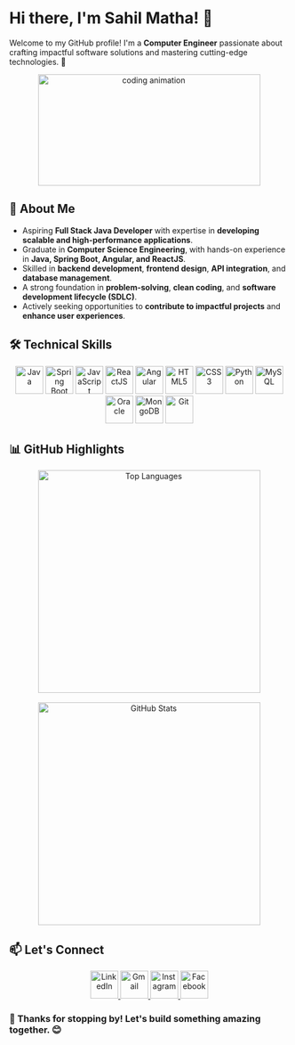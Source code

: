 # Hi there, I'm Sahil Matha! 👋

Welcome to my GitHub profile! I'm a **Computer Engineer** passionate about crafting impactful software solutions and mastering cutting-edge technologies. 🚀  


<div align="center">
  <img src="https://media.giphy.com/media/L1R1tvI9svkIWwpVYr/giphy.gif" width="400" height="200" alt="coding animation">
</div>


## 🚀 About Me
- Aspiring **Full Stack Java Developer** with expertise in **developing scalable and high-performance applications**.
- Graduate in **Computer Science Engineering**, with hands-on experience in **Java, Spring Boot, Angular, and ReactJS**.
- Skilled in **backend development**, **frontend design**, **API integration**, and **database management**.
- A strong foundation in **problem-solving**, **clean coding**, and **software development lifecycle (SDLC)**.
- Actively seeking opportunities to **contribute to impactful projects** and **enhance user experiences**.


## 🛠️ Technical Skills

<div align="center">
  <img src="https://cdn.jsdelivr.net/gh/devicons/devicon/icons/java/java-original.svg" title="Java" width="50" height="50"/>
  <img src="https://cdn.jsdelivr.net/gh/devicons/devicon/icons/spring/spring-original.svg" title="Spring Boot" width="50" height="50"/>
  <img src="https://cdn.jsdelivr.net/gh/devicons/devicon/icons/javascript/javascript-original.svg" title="JavaScript" width="50" height="50"/>
  <img src="https://cdn.jsdelivr.net/gh/devicons/devicon/icons/react/react-original.svg" title="ReactJS" width="50" height="50"/>
  <img src="https://cdn.jsdelivr.net/gh/devicons/devicon/icons/angularjs/angularjs-original.svg" title="Angular" width="50" height="50"/>
  <img src="https://cdn.jsdelivr.net/gh/devicons/devicon/icons/html5/html5-original.svg" title="HTML5" width="50" height="50"/>
  <img src="https://cdn.jsdelivr.net/gh/devicons/devicon/icons/css3/css3-original.svg" title="CSS3" width="50" height="50"/>
  <img src="https://cdn.jsdelivr.net/gh/devicons/devicon/icons/python/python-original.svg" title="Python" width="50" height="50"/>
  <img src="https://cdn.jsdelivr.net/gh/devicons/devicon/icons/mysql/mysql-original.svg" title="MySQL" width="50" height="50"/>
  <img src="https://cdn.jsdelivr.net/gh/devicons/devicon/icons/oracle/oracle-original.svg" title="Oracle" width="50" height="50"/>
  <img src="https://cdn.jsdelivr.net/gh/devicons/devicon/icons/mongodb/mongodb-original.svg" title="MongoDB" width="50" height="50"/>
  <img src="https://cdn.jsdelivr.net/gh/devicons/devicon/icons/git/git-original.svg" title="Git" width="50" height="50"/>
</div>


## 📊 GitHub Highlights

<p align="center">
  <img src="https://github-readme-stats.vercel.app/api/top-langs?username=sahilmatha19&show_icons=true&layout=compact&theme=dracula" alt="Top Languages" width="400">
  <br><br>
  <img src="https://github-readme-stats.vercel.app/api?username=sahilmatha19&show_icons=true&theme=dracula" alt="GitHub Stats" width="400">
</p>


## 📫 Let's Connect  

<div align="center">
  <a href="https://linkedin.com/in/sahilmatha" target="_blank">
    <img src="https://cdn.jsdelivr.net/gh/devicons/devicon/icons/linkedin/linkedin-original.svg" title="LinkedIn" width="50" height="50"/>
  </a>
  <a href="mailto:sahilmatha19@gmail.com">
    <img src="https://cdn.jsdelivr.net/gh/devicons/devicon/icons/google/google-original.svg" title="Gmail" width="50" height="50"/>
  </a>
  <a href="https://instagram.com/sahilmatha" target="_blank">
    <img src="https://cdn.jsdelivr.net/gh/devicons/devicon/icons/instagram/instagram-original.svg" title="Instagram" width="50" height="50"/>
  </a>
  <a href="https://facebook.com/sahilmatha" target="_blank">
    <img src="https://cdn.jsdelivr.net/gh/devicons/devicon/icons/facebook/facebook-original.svg" title="Facebook" width="50" height="50"/>
  </a>
</div>


### 🌟 Thanks for stopping by! Let's build something amazing together. 😊
